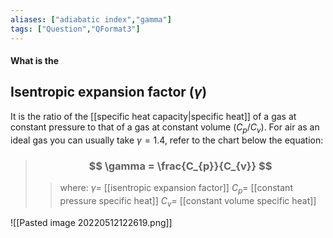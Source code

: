 ```yaml
---
aliases: ["adiabatic index","gamma"]
tags: ["Question","QFormat3"]
---
```


#### What is the
## Isentropic expansion factor ($\gamma$)
It is the ratio of the [[specific heat capacity|specific heat]] of a gas at constant pressure to that of a gas at constant volume $(C_{p}/C_{v})$. 
For air as an ideal gas you can usually take $\gamma=1.4$, refer to the chart below the equation:

> ### $$ \gamma = \frac{C_{p}}{C_{v}} $$ 
>> where:
>> $\gamma=$ [[isentropic expansion factor]]
>> $C_{p}=$ [[constant pressure specific heat]]
>> $C_{v}=$ [[constant volume specific heat]]

![[Pasted image 20220512122619.png]]